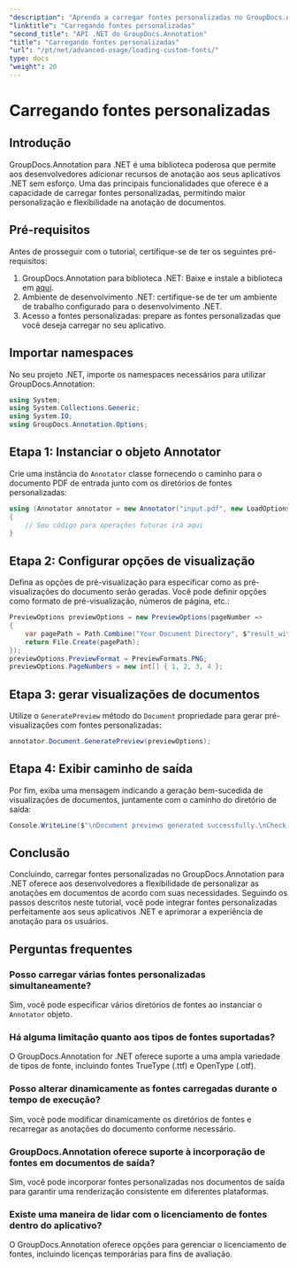 ```yaml
---
"description": "Aprenda a carregar fontes personalizadas no GroupDocs.Annotation para .NET sem problemas para aprimorar as anotações em documentos. Siga nosso passo a passo para uma integração fácil."
"linktitle": "Carregando fontes personalizadas"
"second_title": "API .NET do GroupDocs.Annotation"
"title": "Carregando fontes personalizadas"
"url": "/pt/net/advanced-usage/loading-custom-fonts/"
type: docs
"weight": 20
---
```


# Carregando fontes personalizadas

## Introdução
GroupDocs.Annotation para .NET é uma biblioteca poderosa que permite aos desenvolvedores adicionar recursos de anotação aos seus aplicativos .NET sem esforço. Uma das principais funcionalidades que oferece é a capacidade de carregar fontes personalizadas, permitindo maior personalização e flexibilidade na anotação de documentos.
## Pré-requisitos
Antes de prosseguir com o tutorial, certifique-se de ter os seguintes pré-requisitos:
1. GroupDocs.Annotation para biblioteca .NET: Baixe e instale a biblioteca em [aqui](https://releases.groupdocs.com/annotation/net/).
2. Ambiente de desenvolvimento .NET: certifique-se de ter um ambiente de trabalho configurado para o desenvolvimento .NET.
3. Acesso a fontes personalizadas: prepare as fontes personalizadas que você deseja carregar no seu aplicativo.

## Importar namespaces
No seu projeto .NET, importe os namespaces necessários para utilizar GroupDocs.Annotation:
```csharp
using System;
using System.Collections.Generic;
using System.IO;
using GroupDocs.Annotation.Options;
```
## Etapa 1: Instanciar o objeto Annotator
Crie uma instância do `Annotator` classe fornecendo o caminho para o documento PDF de entrada junto com os diretórios de fontes personalizadas:
```csharp
using (Annotator annotator = new Annotator("input.pdf", new LoadOptions { FontDirectories = new List<string> { Constants.GetFontDirectory() } }))
{
    // Seu código para operações futuras irá aqui
}
```
## Etapa 2: Configurar opções de visualização
Defina as opções de pré-visualização para especificar como as pré-visualizações do documento serão geradas. Você pode definir opções como formato de pré-visualização, números de página, etc.:
```csharp
PreviewOptions previewOptions = new PreviewOptions(pageNumber =>
{
    var pagePath = Path.Combine("Your Document Directory", $"result_with_font_{pageNumber}.png");
    return File.Create(pagePath);
});
previewOptions.PreviewFormat = PreviewFormats.PNG;
previewOptions.PageNumbers = new int[] { 1, 2, 3, 4 };
```
## Etapa 3: gerar visualizações de documentos
Utilize o `GeneratePreview` método do `Document` propriedade para gerar pré-visualizações com fontes personalizadas:
```csharp
annotator.Document.GeneratePreview(previewOptions);
```
## Etapa 4: Exibir caminho de saída
Por fim, exiba uma mensagem indicando a geração bem-sucedida de visualizações de documentos, juntamente com o caminho do diretório de saída:
```csharp
Console.WriteLine($"\nDocument previews generated successfully.\nCheck output in {"Your Document Directory"}.");
```

## Conclusão
Concluindo, carregar fontes personalizadas no GroupDocs.Annotation para .NET oferece aos desenvolvedores a flexibilidade de personalizar as anotações em documentos de acordo com suas necessidades. Seguindo os passos descritos neste tutorial, você pode integrar fontes personalizadas perfeitamente aos seus aplicativos .NET e aprimorar a experiência de anotação para os usuários.
## Perguntas frequentes
### Posso carregar várias fontes personalizadas simultaneamente?
Sim, você pode especificar vários diretórios de fontes ao instanciar o `Annotator` objeto.
### Há alguma limitação quanto aos tipos de fontes suportadas?
O GroupDocs.Annotation for .NET oferece suporte a uma ampla variedade de tipos de fonte, incluindo fontes TrueType (.ttf) e OpenType (.otf).
### Posso alterar dinamicamente as fontes carregadas durante o tempo de execução?
Sim, você pode modificar dinamicamente os diretórios de fontes e recarregar as anotações do documento conforme necessário.
### GroupDocs.Annotation oferece suporte à incorporação de fontes em documentos de saída?
Sim, você pode incorporar fontes personalizadas nos documentos de saída para garantir uma renderização consistente em diferentes plataformas.
### Existe uma maneira de lidar com o licenciamento de fontes dentro do aplicativo?
O GroupDocs.Annotation oferece opções para gerenciar o licenciamento de fontes, incluindo licenças temporárias para fins de avaliação.
